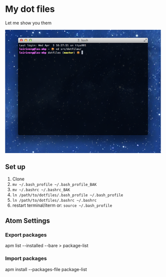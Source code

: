 # My dot files
Let me show you them

![Screenshot of iTerm](readme-assets/screenshot.png)

## Set up
1. Clone
2. `mv ~/.bash_profile ~/.bash_profile_BAK`
3. `mv ~/.bashrc ~/.bashrc_BAK`
4. `ln /path/to/dotfiles/.bash_profile ~/.bash_profile`
5. `ln /path/to/dotfiles/.bashrc ~/.bashrc`
6. restart terminal/iterm or: `source ~/.bash_profile`

## Atom Settings

### Export packages

apm list --installed --bare > package-list

### Import packages

apm install --packages-file package-list
